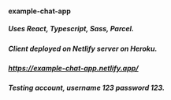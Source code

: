 #### example-chat-app
##### Uses React, Typescript, Sass, Parcel.
##### Client deployed on Netlify server on Heroku.
##### https://example-chat-app.netlify.app/
##### Testing account, username 123 password 123.
